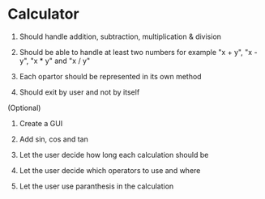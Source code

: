 # Calculator
1. Should handle addition, subtraction, multiplication & division

2. Should be able to handle at least two numbers for example "x + y", "x - y", "x * y" and "x / y"

3. Each opartor should be represented in its own method

4. Should exit by user and not by itself

(Optional)

1. Create a GUI

2. Add sin, cos and tan

3. Let the user decide how long each calculation should be

4. Let the user decide which operators to use and where

5. Let the user use paranthesis in the calculation

